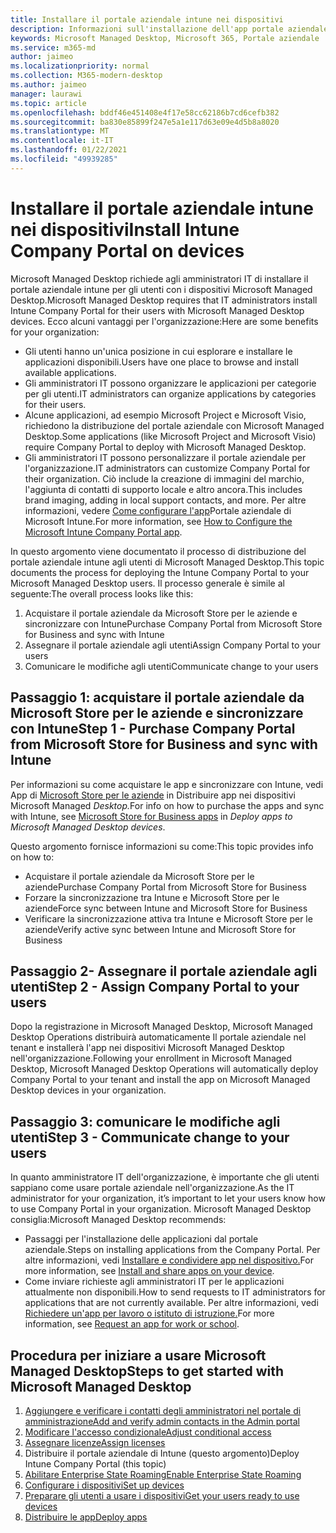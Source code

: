 ```yaml
---
title: Installare il portale aziendale intune nei dispositivi
description: Informazioni sull'installazione dell'app portale aziendale nei dispositivi Microsoft Managed Desktop
keywords: Microsoft Managed Desktop, Microsoft 365, Portale aziendale
ms.service: m365-md
author: jaimeo
ms.localizationpriority: normal
ms.collection: M365-modern-desktop
ms.author: jaimeo
manager: laurawi
ms.topic: article
ms.openlocfilehash: bddf46e451408e4f17e58cc62186b7cd6cefb382
ms.sourcegitcommit: ba830e85899f247e5a1e117d63e09e4d5b8a8020
ms.translationtype: MT
ms.contentlocale: it-IT
ms.lasthandoff: 01/22/2021
ms.locfileid: "49939285"
---
```

# <a name="install-intune-company-portal-on-devices"></a><span data-ttu-id="94684-104">Installare il portale aziendale intune nei dispositivi</span><span class="sxs-lookup"><span data-stu-id="94684-104">Install Intune Company Portal on devices</span></span>

<span data-ttu-id="94684-105">Microsoft Managed Desktop richiede agli amministratori IT di installare il portale aziendale intune per gli utenti con i dispositivi Microsoft Managed Desktop.</span><span class="sxs-lookup"><span data-stu-id="94684-105">Microsoft Managed Desktop requires that IT administrators install Intune Company Portal for their users with Microsoft Managed Desktop devices.</span></span> <span data-ttu-id="94684-106">Ecco alcuni vantaggi per l'organizzazione:</span><span class="sxs-lookup"><span data-stu-id="94684-106">Here are some benefits for your organization:</span></span>
- <span data-ttu-id="94684-107">Gli utenti hanno un'unica posizione in cui esplorare e installare le applicazioni disponibili.</span><span class="sxs-lookup"><span data-stu-id="94684-107">Users have one place to browse and install available applications.</span></span> 
- <span data-ttu-id="94684-108">Gli amministratori IT possono organizzare le applicazioni per categorie per gli utenti.</span><span class="sxs-lookup"><span data-stu-id="94684-108">IT administrators can organize applications by categories for their users.</span></span>  
- <span data-ttu-id="94684-109">Alcune applicazioni, ad esempio Microsoft Project e Microsoft Visio, richiedono la distribuzione del portale aziendale con Microsoft Managed Desktop.</span><span class="sxs-lookup"><span data-stu-id="94684-109">Some applications (like Microsoft Project and Microsoft Visio) require Company Portal to deploy with Microsoft Managed Desktop.</span></span>
- <span data-ttu-id="94684-110">Gli amministratori IT possono personalizzare il portale aziendale per l'organizzazione.</span><span class="sxs-lookup"><span data-stu-id="94684-110">IT administrators can customize Company Portal for their organization.</span></span> <span data-ttu-id="94684-111">Ciò include la creazione di immagini del marchio, l'aggiunta di contatti di supporto locale e altro ancora.</span><span class="sxs-lookup"><span data-stu-id="94684-111">This includes brand imaging, adding in local support contacts, and more.</span></span> <span data-ttu-id="94684-112">Per altre informazioni, vedere [Come configurare l'app](https://docs.microsoft.com/intune/company-portal-app)Portale aziendale di Microsoft Intune.</span><span class="sxs-lookup"><span data-stu-id="94684-112">For more information, see [How to Configure the Microsoft Intune Company Portal app](https://docs.microsoft.com/intune/company-portal-app).</span></span>   

<span data-ttu-id="94684-113">In questo argomento viene documentato il processo di distribuzione del portale aziendale intune agli utenti di Microsoft Managed Desktop.</span><span class="sxs-lookup"><span data-stu-id="94684-113">This topic documents the process for deploying the Intune Company Portal to your Microsoft Managed Desktop users.</span></span> <span data-ttu-id="94684-114">Il processo generale è simile al seguente:</span><span class="sxs-lookup"><span data-stu-id="94684-114">The overall process looks like this:</span></span>
1. <span data-ttu-id="94684-115">Acquistare il portale aziendale da Microsoft Store per le aziende e sincronizzare con Intune</span><span class="sxs-lookup"><span data-stu-id="94684-115">Purchase Company Portal from Microsoft Store for Business and sync with Intune</span></span>
2. <span data-ttu-id="94684-116">Assegnare il portale aziendale agli utenti</span><span class="sxs-lookup"><span data-stu-id="94684-116">Assign Company Portal to your users</span></span>
3. <span data-ttu-id="94684-117">Comunicare le modifiche agli utenti</span><span class="sxs-lookup"><span data-stu-id="94684-117">Communicate change to your users</span></span>

## <a name="step-1---purchase-company-portal-from-microsoft-store-for-business-and-sync-with-intune"></a><span data-ttu-id="94684-118">Passaggio 1: acquistare il portale aziendale da Microsoft Store per le aziende e sincronizzare con Intune</span><span class="sxs-lookup"><span data-stu-id="94684-118">Step 1 - Purchase Company Portal from Microsoft Store for Business and sync with Intune</span></span>
<span data-ttu-id="94684-119">Per informazioni su come acquistare le app e sincronizzare con Intune, vedi App di [Microsoft Store per le aziende](deploy-apps.md#msfb-apps) in Distribuire app nei dispositivi Microsoft Managed *Desktop.*</span><span class="sxs-lookup"><span data-stu-id="94684-119">For info on how to purchase the apps and sync with Intune, see [Microsoft Store for Business apps](deploy-apps.md#msfb-apps) in *Deploy apps to Microsoft Managed Desktop devices*.</span></span>

<span data-ttu-id="94684-120">Questo argomento fornisce informazioni su come:</span><span class="sxs-lookup"><span data-stu-id="94684-120">This topic provides info on how to:</span></span> 
- <span data-ttu-id="94684-121">Acquistare il portale aziendale da Microsoft Store per le aziende</span><span class="sxs-lookup"><span data-stu-id="94684-121">Purchase Company Portal from Microsoft Store for Business</span></span> 
- <span data-ttu-id="94684-122">Forzare la sincronizzazione tra Intune e Microsoft Store per le aziende</span><span class="sxs-lookup"><span data-stu-id="94684-122">Force sync between Intune and Microsoft Store for Business</span></span>
- <span data-ttu-id="94684-123">Verificare la sincronizzazione attiva tra Intune e Microsoft Store per le aziende</span><span class="sxs-lookup"><span data-stu-id="94684-123">Verify active sync between Intune and Microsoft Store for Business</span></span> 

## <a name="step-2---assign-company-portal-to-your-users"></a><span data-ttu-id="94684-124">Passaggio 2- Assegnare il portale aziendale agli utenti</span><span class="sxs-lookup"><span data-stu-id="94684-124">Step 2 - Assign Company Portal to your users</span></span>
<span data-ttu-id="94684-125">Dopo la registrazione in Microsoft Managed Desktop, Microsoft Managed Desktop Operations distribuirà automaticamente Il portale aziendale nel tenant e installerà l'app nei dispositivi Microsoft Managed Desktop nell'organizzazione.</span><span class="sxs-lookup"><span data-stu-id="94684-125">Following your enrollment in Microsoft Managed Desktop, Microsoft Managed Desktop Operations will automatically deploy Company Portal to your tenant and install the app on Microsoft Managed Desktop devices in your organization.</span></span>

## <a name="step-3---communicate-change-to-your-users"></a><span data-ttu-id="94684-126">Passaggio 3: comunicare le modifiche agli utenti</span><span class="sxs-lookup"><span data-stu-id="94684-126">Step 3 - Communicate change to your users</span></span>
<span data-ttu-id="94684-127">In quanto amministratore IT dell'organizzazione, è importante che gli utenti sappiano come usare portale aziendale nell'organizzazione.</span><span class="sxs-lookup"><span data-stu-id="94684-127">As the IT administrator for your organization, it’s important to let your users know how to use Company Portal in your organization.</span></span> <span data-ttu-id="94684-128">Microsoft Managed Desktop consiglia:</span><span class="sxs-lookup"><span data-stu-id="94684-128">Microsoft Managed Desktop recommends:</span></span>
- <span data-ttu-id="94684-129">Passaggi per l'installazione delle applicazioni dal portale aziendale.</span><span class="sxs-lookup"><span data-stu-id="94684-129">Steps on installing applications from the Company Portal.</span></span> <span data-ttu-id="94684-130">Per altre informazioni, vedi [Installare e condividere app nel dispositivo.](https://docs.microsoft.com/intune-user-help/install-apps-cpapp-windows)</span><span class="sxs-lookup"><span data-stu-id="94684-130">For more information, see [Install and share apps on your device](https://docs.microsoft.com/intune-user-help/install-apps-cpapp-windows).</span></span>
- <span data-ttu-id="94684-131">Come inviare richieste agli amministratori IT per le applicazioni attualmente non disponibili.</span><span class="sxs-lookup"><span data-stu-id="94684-131">How to send requests to IT administrators for applications that are not currently available.</span></span> <span data-ttu-id="94684-132">Per altre informazioni, vedi [Richiedere un'app per lavoro o istituto di istruzione.](https://docs.microsoft.com/intune-user-help/install-apps-cpapp-windows#request-an-app-for-work-or-school)</span><span class="sxs-lookup"><span data-stu-id="94684-132">For more information, see [Request an app for work or school](https://docs.microsoft.com/intune-user-help/install-apps-cpapp-windows#request-an-app-for-work-or-school).</span></span>  

## <a name="steps-to-get-started-with-microsoft-managed-desktop"></a><span data-ttu-id="94684-133">Procedura per iniziare a usare Microsoft Managed Desktop</span><span class="sxs-lookup"><span data-stu-id="94684-133">Steps to get started with Microsoft Managed Desktop</span></span>

1. [<span data-ttu-id="94684-134">Aggiungere e verificare i contatti degli amministratori nel portale di amministrazione</span><span class="sxs-lookup"><span data-stu-id="94684-134">Add and verify admin contacts in the Admin portal</span></span>](add-admin-contacts.md)
2. [<span data-ttu-id="94684-135">Modificare l'accesso condizionale</span><span class="sxs-lookup"><span data-stu-id="94684-135">Adjust conditional access</span></span>](conditional-access.md)
3. [<span data-ttu-id="94684-136">Assegnare licenze</span><span class="sxs-lookup"><span data-stu-id="94684-136">Assign licenses</span></span>](assign-licenses.md)
4. <span data-ttu-id="94684-137">Distribuire il portale aziendale di Intune (questo argomento)</span><span class="sxs-lookup"><span data-stu-id="94684-137">Deploy Intune Company Portal (this topic)</span></span>
5. [<span data-ttu-id="94684-138">Abilitare Enterprise State Roaming</span><span class="sxs-lookup"><span data-stu-id="94684-138">Enable Enterprise State Roaming</span></span>](enterprise-state-roaming.md)
6. [<span data-ttu-id="94684-139">Configurare i dispositivi</span><span class="sxs-lookup"><span data-stu-id="94684-139">Set up devices</span></span>](set-up-devices.md)
7. [<span data-ttu-id="94684-140">Preparare gli utenti a usare i dispositivi</span><span class="sxs-lookup"><span data-stu-id="94684-140">Get your users ready to use devices</span></span>](get-started-devices.md)
8. [<span data-ttu-id="94684-141">Distribuire le app</span><span class="sxs-lookup"><span data-stu-id="94684-141">Deploy apps</span></span>](deploy-apps.md)
